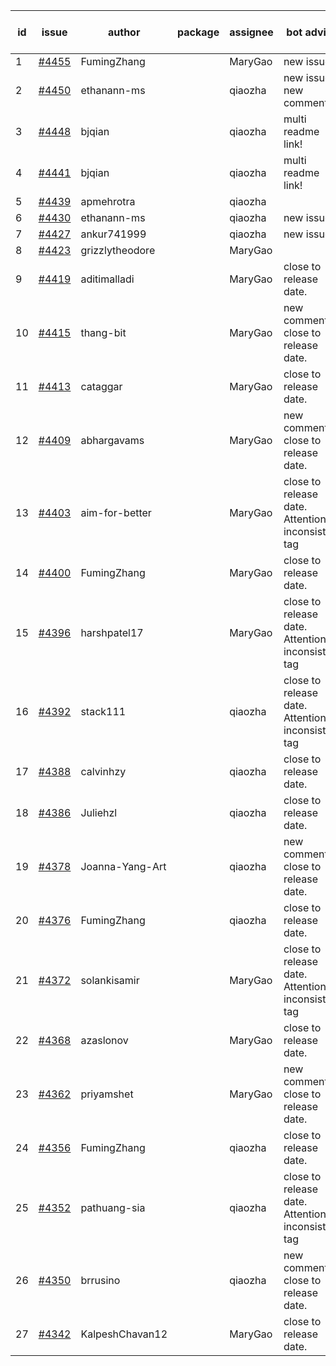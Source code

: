 | id | issue | author | package | assignee | bot advice | created date of issue | target release date | date from target |
| ------ | ------ | ------ | ------ | ------ | ------ | ------ | ------ | :-----: |
| 1 | [#4455](https://github.com/Azure/sdk-release-request/issues/4455) | FumingZhang |  | MaryGao | new issue. | 08-23 | 09-22 |  |
| 2 | [#4450](https://github.com/Azure/sdk-release-request/issues/4450) | ethanann-ms |  | qiaozha | new issue. new comment. | 08-17 | 09-22 |  |
| 3 | [#4448](https://github.com/Azure/sdk-release-request/issues/4448) | bjqian |  | qiaozha | multi readme link! | 08-17 | 09-22 |  |
| 4 | [#4441](https://github.com/Azure/sdk-release-request/issues/4441) | bjqian |  | qiaozha | multi readme link! | 08-17 | 09-22 |  |
| 5 | [#4439](https://github.com/Azure/sdk-release-request/issues/4439) | apmehrotra |  | qiaozha |  | 08-16 | 09-22 |  |
| 6 | [#4430](https://github.com/Azure/sdk-release-request/issues/4430) | ethanann-ms |  | qiaozha | new issue. | 08-15 | 09-22 |  |
| 7 | [#4427](https://github.com/Azure/sdk-release-request/issues/4427) | ankur741999 |  | qiaozha | new issue. | 08-14 | 09-22 |  |
| 8 | [#4423](https://github.com/Azure/sdk-release-request/issues/4423) | grizzlytheodore |  | MaryGao |  | 08-12 | 09-22 |  |
| 9 | [#4419](https://github.com/Azure/sdk-release-request/issues/4419) | aditimalladi |  | MaryGao | close to release date.  | 08-11 | 08-25 | 1 |
| 10 | [#4415](https://github.com/Azure/sdk-release-request/issues/4415) | thang-bit |  | MaryGao | new comment. close to release date.  | 08-10 | 08-25 | 1 |
| 11 | [#4413](https://github.com/Azure/sdk-release-request/issues/4413) | cataggar |  | MaryGao | close to release date.  | 08-08 | 08-25 | 1 |
| 12 | [#4409](https://github.com/Azure/sdk-release-request/issues/4409) | abhargavams |  | MaryGao | new comment. close to release date.  | 08-08 | 08-25 | 1 |
| 13 | [#4403](https://github.com/Azure/sdk-release-request/issues/4403) | aim-for-better |  | MaryGao | close to release date.  Attention to inconsistent tag | 08-08 | 08-25 | 1 |
| 14 | [#4400](https://github.com/Azure/sdk-release-request/issues/4400) | FumingZhang |  | MaryGao | close to release date.  | 08-08 | 08-25 | 1 |
| 15 | [#4396](https://github.com/Azure/sdk-release-request/issues/4396) | harshpatel17 |  | MaryGao | close to release date.  Attention to inconsistent tag | 08-07 | 08-25 | 1 |
| 16 | [#4392](https://github.com/Azure/sdk-release-request/issues/4392) | stack111 |  | qiaozha | close to release date.  Attention to inconsistent tag | 08-04 | 08-25 | 1 |
| 17 | [#4388](https://github.com/Azure/sdk-release-request/issues/4388) | calvinhzy |  | qiaozha | close to release date.  | 08-04 | 08-25 | 1 |
| 18 | [#4386](https://github.com/Azure/sdk-release-request/issues/4386) | Juliehzl |  | qiaozha | close to release date.  | 08-02 | 08-25 | 1 |
| 19 | [#4378](https://github.com/Azure/sdk-release-request/issues/4378) | Joanna-Yang-Art |  | qiaozha | new comment. close to release date.  | 07-31 | 08-25 | 1 |
| 20 | [#4376](https://github.com/Azure/sdk-release-request/issues/4376) | FumingZhang |  | qiaozha | close to release date.  | 07-31 | 08-25 | 1 |
| 21 | [#4372](https://github.com/Azure/sdk-release-request/issues/4372) | solankisamir |  | MaryGao | close to release date.  Attention to inconsistent tag | 07-27 | 08-25 | 1 |
| 22 | [#4368](https://github.com/Azure/sdk-release-request/issues/4368) | azaslonov |  | MaryGao | close to release date.  | 07-26 | 08-25 | 1 |
| 23 | [#4362](https://github.com/Azure/sdk-release-request/issues/4362) | priyamshet |  | MaryGao | new comment. close to release date.  | 07-25 | 08-25 | 1 |
| 24 | [#4356](https://github.com/Azure/sdk-release-request/issues/4356) | FumingZhang |  | qiaozha | close to release date.  | 07-21 | 08-25 | 1 |
| 25 | [#4352](https://github.com/Azure/sdk-release-request/issues/4352) | pathuang-sia |  | qiaozha | close to release date.  Attention to inconsistent tag | 07-20 | 08-25 | 1 |
| 26 | [#4350](https://github.com/Azure/sdk-release-request/issues/4350) | brrusino |  | qiaozha | new comment. close to release date.  | 07-20 | 08-25 | 1 |
| 27 | [#4342](https://github.com/Azure/sdk-release-request/issues/4342) | KalpeshChavan12 |  | MaryGao | close to release date.  | 07-15 | 08-25 | 1 |
